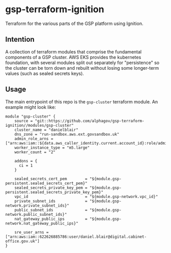 # gsp-terraform-ignition
Terraform for the various parts of the GSP platform using Ignition.

## Intention

A collection of terraform modules that comprise the fundamental components of a GSP cluster. AWS EKS provides the kubernetes foundation, with several modules split out separately for "persistence" so the cluster can be torn down and rebuilt without losing some longer-term values (such as sealed secrets keys).

## Usage

The main entrypoint of this repo is the `gsp-cluster` terraform module. An example might look like:

```
module "gsp-cluster" {
    source = "git::https://github.com/alphagov/gsp-terraform-ignition//modules/gsp-cluster"
    cluster_name = "danielblair"
    dns_zone = "run-sandbox.aws.ext.govsandbox.uk"
    admin_role_arns = ["arn:aws:iam::${data.aws_caller_identity.current.account_id}:role/admin"]
    worker_instance_type = "m5.large"
    worker_count = "2"

    addons = {
      ci = 1
    }

    sealed_secrets_cert_pem        = "${module.gsp-persistent.sealed_secrets_cert_pem}"
    sealed_secrets_private_key_pem = "${module.gsp-persistent.sealed_secrets_private_key_pem}"
    vpc_id                         = "${module.gsp-network.vpc_id}"
    private_subnet_ids             = "${module.gsp-network.private_subnet_ids}"
    public_subnet_ids              = "${module.gsp-network.public_subnet_ids}"
    nat_gateway_public_ips         = "${module.gsp-network.nat_gateway_public_ips}"

    sre_user_arns = ["arn:aws:iam::622626885786:user/daniel.blair@digital.cabinet-office.gov.uk"]
}
```
